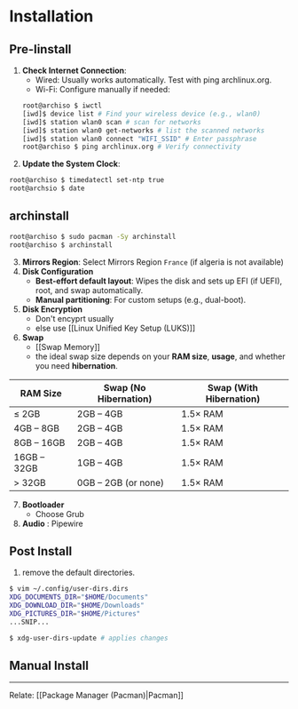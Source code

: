 # Installation
## Pre-Iinstall
1. **Check Internet Connection**:
    - Wired: Usually works automatically. Test with ping archlinux.org.
    - Wi-Fi: Configure manually if needed:
	```bash
    root@archiso $ iwctl
    [iwd]$ device list # Find your wireless device (e.g., wlan0) 
    [iwd]$ station wlan0 scan # scan for networks
    [iwd]$ station wlan0 get-networks # list the scanned networks
    [iwd]$ station wlan0 connect "WIFI_SSID" # Enter passphrase
	root@archiso $ ping archlinux.org # Verify connectivity
	```
2. **Update the System Clock**:
```bash
root@archiso $ timedatectl set-ntp true
root@archsio $ date
```
## archinstall
```bash
root@archiso $ sudo pacman -Sy archinstall
root@archiso $ archinstall
```
3. **Mirrors Region**: Select Mirrors Region `France` (if algeria is not available)
4. **Disk Configuration**
	- **Best-effort default layout**: Wipes the disk and sets up EFI (if UEFI), root, and swap automatically.    
	- **Manual partitioning**: For custom setups (e.g., dual-boot).
5. **Disk Encryption**
	- Don't encyprt usually
	- else use [[Linux Unified Key Setup (LUKS)]]
6. **Swap**
	- [[Swap Memory]]
	- the ideal swap size depends on your **RAM size**, **usage**, and whether you need **hibernation**.

| **RAM Size** | **Swap (No Hibernation)** | **Swap (With Hibernation)** |
| ------------ | ------------------------- | --------------------------- |
| ≤ 2GB        | 2GB – 4GB                 | 1.5× RAM                    |
| 4GB – 8GB    | 2GB – 4GB                 | 1.5× RAM                    |
| 8GB – 16GB   | 2GB – 4GB                 | 1.5× RAM                    |
| 16GB – 32GB  | 1GB – 4GB                 | 1.5× RAM                    |
| > 32GB       | 0GB – 2GB (or none)       | 1.5× RAM                    |
7. **Bootloader**
	- Choose Grub
8. **Audio** : Pipewire
## **Post Install**
1. remove the default directories.
```bash
$ vim ~/.config/user-dirs.dirs
XDG_DOCUMENTS_DIR="$HOME/Documents"
XDG_DOWNLOAD_DIR="$HOME/Downloads"
XDG_PICTURES_DIR="$HOME/Pictures"
...SNIP...

$ xdg-user-dirs-update # applies changes
```

## Manual Install
---
Relate: [[Package Manager (Pacman)|Pacman]]